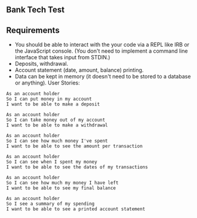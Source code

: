## Bank Tech Test

Requirements
------------
- You should be able to interact with the your code via a REPL like IRB or the JavaScript console. (You don't need to implement a command line interface that takes input from STDIN.)
- Deposits, withdrawal.
- Account statement (date, amount, balance) printing.
- Data can be kept in memory (it doesn't need to be stored to a database or anything).
User Stories:

```
As an account holder
So I can put money in my account
I want to be able to make a deposit

As an account holder
So I can take money out of my account
I want to be able to make a withdrawal

As an account holder
So I can see how much money I've spent
I want to be able to see the amount per transaction

As an account holder
So I can see when I spent my money
I want to be able to see the dates of my transactions

As an account holder
So I can see how much my money I have left
I want to be able to see my final balance

As an account holder
So I see a summary of my spending
I want to be able to see a printed account statement
```
